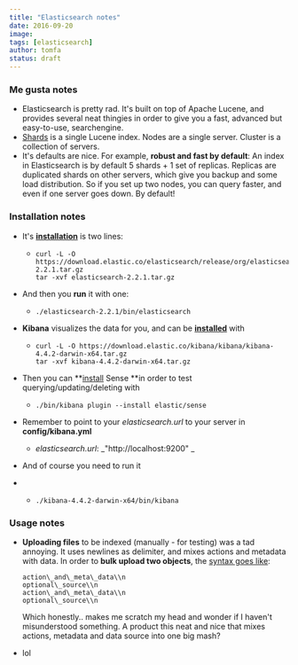 ```yaml
---
title: "Elasticsearch notes"
date: 2016-09-20
image: 
tags: [elasticsearch]
author: tomfa
status: draft
---
```


### Me gusta notes

*   Elasticsearch is pretty rad. It's built on top of Apache Lucene, and provides several neat thingies in order to give you a fast, advanced but easy-to-use, searchengine.
*   [Shards](https://www.elastic.co/guide/en/elasticsearch/reference/current/_basic_concepts.html) is a single Lucene index. Nodes are a single server. Cluster is a collection of servers.
*   It's defaults are nice. For example, **robust and fast by default**: An index in Elasticsearch is by default 5 shards + 1 set of replicas. Replicas are duplicated shards on other servers, which give you backup and some load distribution. So if you set up two nodes, you can query faster, and even if one server goes down. By default!

### Installation notes

*   It's **[installation](https://www.elastic.co/guide/en/elasticsearch/reference/current/_installation.html)** is two lines:
    *   ```
        curl -L -O https://download.elastic.co/elasticsearch/release/org/elasticsearch/distribution/tar/elasticsearch/2.2.1/elasticsearch-2.2.1.tar.gz
        tar -xvf elasticsearch-2.2.1.tar.gz 
        ```
        
*   And then you **run** it with one:
    *   ```
        ./elasticsearch-2.2.1/bin/elasticsearch
        ```
        
*   **Kibana** visualizes the data for you, and can be **[installed](https://www.elastic.co/downloads/kibana)** with
    *   ```
        curl -L -O https://download.elastic.co/kibana/kibana/kibana-4.4.2-darwin-x64.tar.gz
        tar -xvf kibana-4.4.2-darwin-x64.tar.gz
        ```
        
*   Then you can **[install](https://www.elastic.co/guide/en/sense/current/installing.html) Sense **in order to test querying/updating/deleting with
    *   ```
        ./bin/kibana plugin --install elastic/sense
        ```
        
*   Remember to point to your _elasticsearch.url_ to your server in **config/kibana.yml**
    *   _elasticsearch.url_: _"http://localhost:9200" _
*   And of course you need to run it
*   *   ```
        ./kibana-4.4.2-darwin-x64/bin/kibana
        ```
        

### Usage notes

*   **Uploading files** to be indexed (manually - for testing) was a tad annoying. It uses newlines as delimiter, and mixes actions and metadata with data. In order to **bulk upload two objects**, the [syntax goes like](https://www.elastic.co/guide/en/elasticsearch/reference/current/docs-bulk.html):
    
    ```
    action\_and\_meta\_data\\n 
    optional\_source\\n 
    action\_and\_meta\_data\\n 
    optional\_source\\n
    ```
    
    Which honestly.. makes me scratch my head and wonder if I haven't misunderstood something. A product this neat and nice that mixes actions, metadata and data source into one big mash?
*   lol
